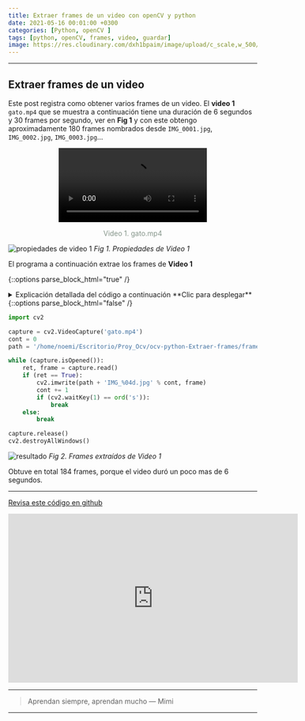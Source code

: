 ```yaml
---
title: Extraer frames de un video con openCV y python
date: 2021-05-16 00:01:00 +0300
categories: [Python, openCV ]
tags: [python, openCV, frames, video, guardar]   
image: https://res.cloudinary.com/dxh1bpaim/image/upload/c_scale,w_500/v1621263423/kipunaEC/extraerFrames/portada1_shwvpr.gif
---
```


***

## Extraer frames de un video

Este post registra como obtener varios frames de un video. 
El **video 1** `gato.mp4` que se muestra a continuación tiene una duración de 6 segundos y 30 frames por segundo, ver en **Fig 1** y con este obtengo aproximadamente 180 frames nombrados desde `IMG_0001.jpg`, `IMG_0002.jpg`, `IMG_0003.jpg`...

<center>
<video src="https://res.cloudinary.com/dxh1bpaim/video/upload/c_scale,w_250/v1621257471/kipunaEC/extraerFrames/gato_ujxhni.mp4" controls>
  Tu navegador no implementa el elemento <code>video</code>.
</video>
</center>
<center>
<p style="color: rgb(133,149,138);"> Video 1. gato.mp4 </p>
</center>

![propiedades de video 1](https://res.cloudinary.com/dxh1bpaim/image/upload/c_scale,w_360/v1621257677/kipunaEC/extraerFrames/propiedades_nztvq0.png)
_Fig 1. Propiedades de Video 1_

El programa a continuación extrae los frames de **Video 1**

{::options parse_block_html="true" /}

<details>
<summary markdown='span'> Explicación detallada del código a continuación **Clic para desplegar** 
</summary>

1. `import cv2` importar openCV
2. `capture = cv2.VideoCapture('gato.avi')` leer el archivo `gato.avi`
3. `cont = 0` contador iniciado en `0` se usará para nombrar consecutivamente los frames
4. `path = '/home/noemi/Escritorio/Proy_Ocv/ocv-python-Extraer-frames/frames/'` ubicación donde se almacenarán los frames extraídos
4. `while (capture.isOpened()):`
 * `capture.isOpened()` Devuelve `True` si la captura de video ya se ha inicializado.
5. `ret, frame = capture.read()`, usa el objeto `capture` para leer la información de la webCam
 * `frame` información del video frame por frame
 * `ret` valor booleano `TRUE` si `frame` es leído correctamente 
6. `if (ret == True)`, si `ret` es `True` ejecutará lo que este dentro de la sentencia `if`. 
7. `cv2.imwrite(path + 'IMG_%04d.jpg' % cont, frame)` escribe los frames en la ubicación especificada.
 * `path`dirección donde se guardarán los frames
 * `'IMG_%04d.jpg'` nombre de las imágenes, se guardará como `IMG_0001.jpg`, `IMG_0002.jpg`, `IMG_0003.jpg` ...
 * `cont += 1`la variable contador aumenta un valor en cada iteración
8. `if (cv2.waitKey(1) == ord('s')):`, sentencia  [if](https://docs.python.org/3/tutorial/controlflow.html) compara dos valores, si se presiona la tecla `s` cumple la condición termina el bucle. Revisar también [Cómo funciona (cv2.waitKey(1) & 0xFF) == ord(‘s’)
](../Mostrar-la-webCam-o-reproducir-un-video-openCV-python/#como-funciona-cv2waitkey1--0xff--ords) 
9. `capture.release()` para liberar la captura
10. `cv2.destroyAllWindows()` cerrar todas las ventanas

</details>
{::options parse_block_html="false" /} 
  

```python
import cv2

capture = cv2.VideoCapture('gato.mp4')
cont = 0
path = '/home/noemi/Escritorio/Proy_Ocv/ocv-python-Extraer-frames/frames/'

while (capture.isOpened()):
    ret, frame = capture.read()
    if (ret == True):
        cv2.imwrite(path + 'IMG_%04d.jpg' % cont, frame)    
        cont += 1
        if (cv2.waitKey(1) == ord('s')):
            break
    else:
        break

capture.release()
cv2.destroyAllWindows()
```

![resultado](https://res.cloudinary.com/dxh1bpaim/image/upload/c_scale,w_500/v1621223239/kipunaEC/extraerFrames/frames_tlvhvn.png)
_Fig 2. Frames extraídos de Video 1_

Obtuve en total 184 frames, porque el video duró un poco mas de 6 segundos. 

***

<a class="github-button" href="https://github.com/kipunaEc/Python-OpenCV-extraerFrames" data-style="mega">Revisa este código en github</a>
<script async defer src="https://buttons.github.io/buttons.js"></script>

<iframe width="586" height="342" src="https://www.youtube.com/embed/1j_Zu9lmy7g" frameborder="0" allow="accelerometer; autoplay; clipboard-write; encrypted-media; gyroscope; picture-in-picture" allowfullscreen></iframe>

*** 

> Aprendan siempre, aprendan mucho — Mimi

***

